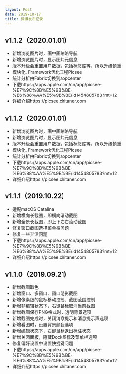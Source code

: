 ```yaml
---
layout: Post
date: 2019-10-17
title: 微博发布记录
---
```



## v1.1.2（2020.01.01)
- 新增浏览图片时，画中画缩略导航
- 新增浏览图片时，显示图片元信息
- 版本升级会重置用户数据，包括标签库等，所以升级慎重
- 模块化, Framework优化工程Picsee
- 统计分析由Fabric切换到appcenter
- 下载https://apps.apple.com/cn/app/picsee-%E7%9C%8B%E5%9B%BE-%E6%88%AA%E5%9B%BE/id1454805783?mt=12
- 详细介绍https://picsee.chitaner.com


## v1.1.2（2020.01.01)
- 新增浏览图片时，画中画缩略导航
- 新增浏览图片时，显示图片元信息
- 版本升级会重置用户数据，包括标签库等，所以升级慎重
- 模块化, Framework优化工程Picsee
- 统计分析由Fabric切换到appcenter
- 下载https://apps.apple.com/cn/app/picsee-%E7%9C%8B%E5%9B%BE-%E6%88%AA%E5%9B%BE/id1454805783?mt=12
- 详细介绍https://picsee.chitaner.com


## v1.1.1（2019.10.22)
- 适配macOS Catalina
- 新增横向长截图，即横向滚动截图
- 新增全景长截图，即上下左右滚动截图
- 修复窗口截图选择菜单栏问题
- 修复一些奔溃问题
- 下载https://apps.apple.com/cn/app/picsee-%E7%9C%8B%E5%9B%BE-%E6%88%AA%E5%9B%BE/id1454805783?mt=12
- 详细介绍https://picsee.chitaner.com


## v1.1.0（2019.09.21)
- 新增截图取色
- 新增窗口、多窗口、窗口阴影截图
- 新增像素级的鼠标移动控制、截图范围控制
- 新增非编辑状态下，右键鼠标取消当前截图
- 新增截图保存PNG格式时，透明背景选项
- 新增截图完成时，关闭消息提示和消息提示声选项
- 新增看图时，设置背景颜色选项
- 新增编辑状态下，右键鼠标退出标注状态
- 新增关闭面板，隐藏Dock图标及菜单栏选项
- 修复偏好设置中设置快捷键问题
- 下载https://apps.apple.com/cn/app/picsee-%E7%9C%8B%E5%9B%BE-%E6%88%AA%E5%9B%BE/id1454805783?mt=12
- 详细介绍https://picsee.chitaner.com